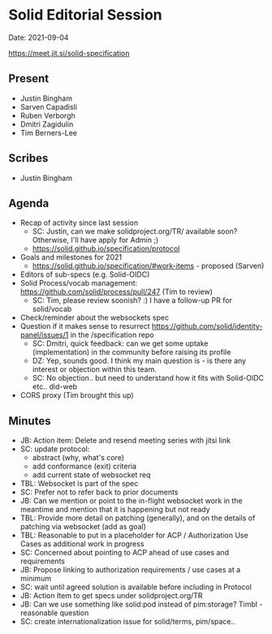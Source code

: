 # Solid Editorial Session
Date: 2021-09-04

https://meet.jit.si/solid-specification

## Present

- Justin Bingham
- Sarven Capadisli
- Ruben Verborgh
- Dmitri Zagidulin
- Tim Berners-Lee

## Scribes

- Justin Bingham

## Agenda

- Recap of activity since last session
    - SC: Justin, can we make solidproject.org/TR/ available soon? Otherwise, I'll have apply for Admin ;)
    - https://solid.github.io/specification/protocol
- Goals and milestones for 2021
    - https://solid.github.io/specification/#work-items - proposed (Sarven)
- Editors of sub-specs (e.g. Solid-OIDC)
- Solid Process/vocab management: https://github.com/solid/process/pull/247 (Tim to review)
    - SC: Tim, please review soonish? :) I have a follow-up PR for solid/vocab
- Check/reminder about the websockets spec
- Question if it makes sense to resurrect https://github.com/solid/identity-panel/issues/1 in the /specification repo 
    - SC: Dmitri, quick feedback: can we get some uptake (implementation) in the community before raising its profile
    - DZ: Yep, sounds good. I think my main question is - is there any interest or objection within this team.
    - SC: No objection.. but need to understand how it fits with Solid-OIDC etc.. did-web
- CORS proxy (Tim brought this up)

## Minutes

- JB: Action item: Delete and resend meeting series with jitsi link
- SC: update protocol:
    - abstract (why, what's core)
    - add conformance (exit) criteria
    - add current state of websocket req
- TBL: Websocket is part of the spec
- SC: Prefer not to refer back to prior documents
- JB: Can we mention or point to the in-flight websocket work in the meantime and mention that it is happening but not ready
- TBL: Provide more detail on patching (generally), and on the details of patching via websocket (add as goal)
- TBL: Reasonable to put in a placeholder for ACP / Authorization Use Cases as additional work in progress
- SC: Concerned about pointing to ACP ahead of use cases and requirements
- JB: Propose linking to authorization requirements / use cases at a minimum
- SC: wait until agreed solution is available before including in Protocol
- JB: Action Item to get specs under solidproject.org/TR
- JB: Can we use something like solid:pod instead of pim:storage? Timbl - reasonable question
- SC: create internationalization issue for solid/terms, pim/space..
